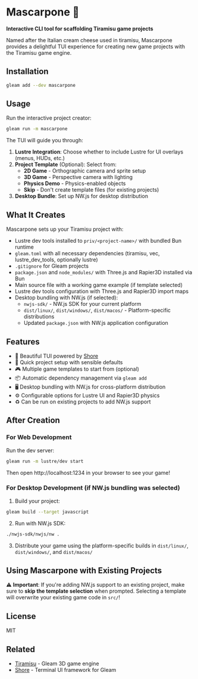 # Mascarpone 🧀

**Interactive CLI tool for scaffolding Tiramisu game projects**

Named after the Italian cream cheese used in tiramisu, Mascarpone provides a delightful TUI experience for creating new game projects with the Tiramisu game engine.

## Installation

```bash
gleam add --dev mascarpone
```

## Usage

Run the interactive project creator:

```bash
gleam run -m mascarpone
```

The TUI will guide you through:

1. **Lustre Integration**: Choose whether to include Lustre for UI overlays (menus, HUDs, etc.)
2. **Project Template** (Optional): Select from:
   - **2D Game** - Orthographic camera and sprite setup
   - **3D Game** - Perspective camera with lighting
   - **Physics Demo** - Physics-enabled objects
   - **Skip** - Don't create template files (for existing projects)
3. **Desktop Bundle**: Set up NW.js for desktop distribution

## What It Creates

Mascarpone sets up your Tiramisu project with:

- Lustre dev tools installed to `priv/<project-name>/` with bundled Bun runtime
- `gleam.toml` with all necessary dependencies (tiramisu, vec, lustre_dev_tools, optionally lustre)
- `.gitignore` for Gleam projects
- `package.json` and `node_modules/` with Three.js and Rapier3D installed via Bun
- Main source file with a working game example (if template selected)
- Lustre dev tools configuration with Three.js and Rapier3D import maps
- Desktop bundling with NW.js (if selected):
  - `nwjs-sdk/` - NW.js SDK for your current platform
  - `dist/linux/`, `dist/windows/`, `dist/macos/` - Platform-specific distributions
  - Updated `package.json` with NW.js application configuration


## Features

- 🎨 Beautiful TUI powered by [Shore](https://hexdocs.pm/shore/)
- 🚀 Quick project setup with sensible defaults
- 🎮 Multiple game templates to start from (optional)
- 📦 Automatic dependency management via `gleam add`
- 🖥️ Desktop bundling with NW.js for cross-platform distribution
- ⚙️ Configurable options for Lustre UI and Rapier3D physics
- ♻️ Can be run on existing projects to add NW.js support

## After Creation

### For Web Development

Run the dev server:

```bash
gleam run -m lustre/dev start
```

Then open http://localhost:1234 in your browser to see your game!

### For Desktop Development (if NW.js bundling was selected)

1. Build your project:
```bash
gleam build --target javascript
```

2. Run with NW.js SDK:
```bash
./nwjs-sdk/nwjs/nw .
```

3. Distribute your game using the platform-specific builds in `dist/linux/`, `dist/windows/`, and `dist/macos/`

## Using Mascarpone with Existing Projects

⚠️ **Important**: If you're adding NW.js support to an existing project, make sure to **skip the template selection** when prompted. Selecting a template will overwrite your existing game code in `src/`!


## License

MIT

## Related

- [Tiramisu](https://github.com/renatillas/tiramisu) - Gleam 3D game engine
- [Shore](https://hexdocs.pm/shore/) - Terminal UI framework for Gleam
